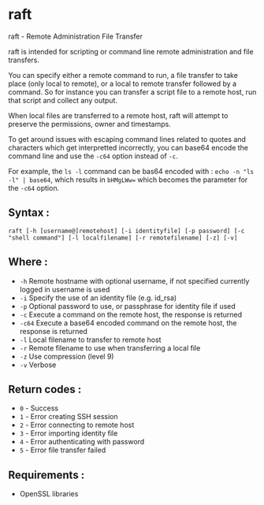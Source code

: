 # raft
raft - Remote Administration File Transfer

raft is intended for scripting or command line remote administration and file transfers.

You can specify either a remote command to run, a file transfer to take place (only local to remote), or a local to remote transfer followed by a command. So for instance you can transfer a script file to a remote host, run that script and collect any output.

When local files are transferred to a remote host, raft will attempt to preserve the permissions, owner and timestamps.

To get around issues with escaping command lines related to quotes and characters which get interpretted incorrectly, you can base64 encode the command line and use the `-c64` option instead of `-c`.

For example, the `ls -l` command can be bas64 encoded with : `echo -n "ls -l" | base64`, which results in `bHMgLWw=` which becomes the parameter for the `-c64` option.

## Syntax :

`raft [-h [username@]remotehost] [-i identityfile] [-p password] [-c "shell command"] [-l localfilename] [-r remotefilename] [-z] [-v]`

## Where :

 * `-h` Remote hostname with optional username, if not specified currently logged in username is used
 * `-i` Specify the use of an identity file (e.g. id_rsa)
 * `-p` Optional password to use, or passphrase for identity file if used
 * `-c` Execute a command on the remote host, the response is returned
 * `-c64` Execute a base64 encoded command on the remote host, the response is returned
 * `-l` Local filename to transfer to remote host
 * `-r` Remote filename to use when transferring a local file
 * `-z` Use compression (level 9)
 * `-v` Verbose

## Return codes :

 * `0` - Success
 * `1` - Error creating SSH session
 * `2` - Error connecting to remote host
 * `3` - Error importing identity file
 * `4` - Error authenticating with password
 * `5` - Error file transfer failed
 
## Requirements :
 
 * OpenSSL libraries
